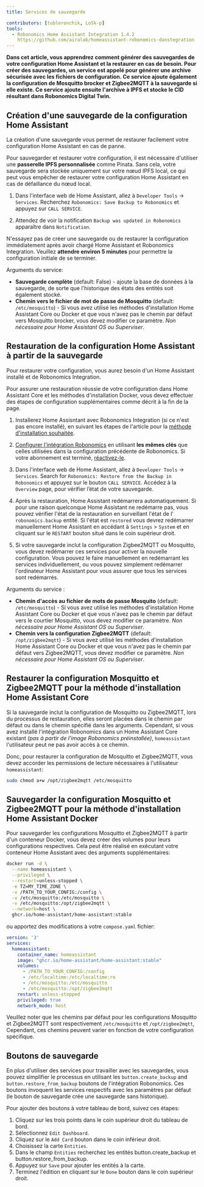 ```yaml
---
title: Services de sauvegarde

contributors: [tubleronchik, LoSk-p]
tools:
  - Robonomics Home Assistant Integration 1.4.2
    https://github.com/airalab/homeassistant-robonomics-danstegration
---
```


**Dans cet article, vous apprendrez comment générer des sauvegardes de votre configuration Home Assistant et la restaurer en cas de besoin. Pour créer des sauvegardes, un service est appelé pour générer une archive sécurisée avec les fichiers de configuration. Ce service ajoute également la configuration de Mosquitto brocker et Zigbee2MQTT à la sauvegarde si elle existe. Ce service ajoute ensuite l'archive à IPFS et stocke le CID résultant dans Robonomics Digital Twin.**
## Création d'une sauvegarde de la configuration Home Assistant

La création d'une sauvegarde vous permet de restaurer facilement votre configuration Home Assistant en cas de panne.

<robo-wiki-video autoplay loop controls :videos="[{src: 'QmZN5LfWR4XwAiZ3jEcw7xbCnT81NsF5XE3XFaNhMm5ba1', type:'mp4'}]" />

<robo-wiki-note type="warning" title="AVERTISSEMENT">

Pour sauvegarder et restaurer votre configuration, il est nécessaire d'utiliser une **passerelle IPFS personnalisée** comme Pinata. Sans cela, votre sauvegarde sera stockée uniquement sur votre nœud IPFS local, ce qui peut vous empêcher de restaurer votre configuration Home Assistant en cas de défaillance du nœud local.

</robo-wiki-note>

1. Dans l'interface web de Home Assistant, allez à `Developer Tools` -> `Services`. Recherchez `Robonomics: Save Backup to Robonomics` et appuyez sur `CALL SERVICE`.

2. Attendez de voir la notification `Backup was updated in Robonomics` apparaître dans `Notification`.

<robo-wiki-note type="warning" title="AVERTISSEMENT">

N'essayez pas de créer une sauvegarde ou de restaurer la configuration immédiatement après avoir chargé Home Assistant et Robonomics Integration. Veuillez **attendre environ 5 minutes** pour permettre la configuration initiale de se terminer.

</robo-wiki-note>

Arguments du service:
- **Sauvegarde complète**  (default: False) - ajoute la base de données à la sauvegarde, de sorte que l'historique des états des entités soit également stocké.
- **Chemin vers le fichier de mot de passe de Mosquitto** (default: `/etc/mosquitto`) - Si vous avez utilisé les méthodes d'installation Home Assistant Core ou Docker et que vous n'avez pas le chemin par défaut vers Mosquitto brocker, vous devez modifier ce paramètre. *Non nécessaire pour Home Assistant OS ou Superviser*.

## Restauration de la configuration Home Assistant à partir de la sauvegarde

Pour restaurer votre configuration, vous aurez besoin d'un Home Assistant installé et de Robonomics Integration. 

<robo-wiki-video autoplay loop controls :videos="[{src: 'QmNcJpHWWuZzwNCQryTw5kcki49oNTjEb8xvnfffSYfRVa', type:'mp4'}]" />

<robo-wiki-note type="warning" title="AVERTISSEMENT">

Pour assurer une restauration réussie de votre configuration dans Home Assistant Core et les méthodes d'installation Docker, vous devez effectuer des étapes de configuration supplémentaires comme décrit à la fin de la page.

</robo-wiki-note>

1. Installerez Home Assisntant avec Robonomics Integration (si ce n'est pas encore installé), en suivant les étapes de l'article pour la [méthode d'installation souhaitée](https://wiki.robonomics.network/docs/robonomics-smart-home-overview/#start-here-your-smart-home).

2. [Configurer l'intégration Robonomics](https://wiki.robonomics.network/docs/robonomics-hass-integration) en utilisant **les mêmes clés** que celles utilisées dans la configuration précédente de Robonomics. Si votre abonnement est terminé, [réactivez-le](https://wiki.robonomics.network/docs/sub-activate).

3. Dans l'interface web de Home Assistant, allez à `Developer Tools` -> `Services`. Search for `Robonomics: Restore from the Backup in Robonomics` et appuyez sur le bouton `CALL SERVICE`. Accédez à la `Overview` page, pour vérifier l’état de votre sauvegarde.

4. Après la restauration, Home Assistant redémarrera automatiquement. Si pour une raison quelconque Home Assistant ne redémarre pas, vous pouvez vérifier l'état de la restauration en surveillant l'état de l' `robonomics.backup` entité. Si l'état est `restored` vous devrez redémarrer manuellement Home Assistant en accédant à `Settings` > `System` et en cliquant sur le `RESTART` bouton situé dans le coin supérieur droit.

5. Si votre sauvegarde inclut la configuration Zigbee2MQTT ou Mosquitto, vous devez redémarrer ces services pour activer la nouvelle configuration. Vous pouvez le faire manuellement en redémarrant les services individuellement, ou vous pouvez simplement redémarrer l'ordinateur Home Assistant pour vous assurer que tous les services sont redémarrés.

Arguments du service :
- **Chemin d'accès au fichier de mots de passe Mosquito** (default: `/etc/mosquitto`) - Si vous avez utilisé les méthodes d'installation Home Assistant Core ou Docker et que vous n'avez pas le chemin par défaut vers le courtier Mosquitto, vous devez modifier ce paramètre. *Non nécessaire pour Home Assistant OS ou Superviser*.
- **Chemin vers la configuration Zigbee2MQTT**  (default: `/opt/zigbee2mqtt`) - Si vous avez utilisé les méthodes d'installation Home Assistant Core ou Docker et que vous n'avez pas le chemin par défaut vers Zigbee2MQTT, vous devez modifier ce paramètre. *Non nécessaire pour Home Assistant OS ou Superviser*.

## Restaurer la configuration Mosquitto et Zigbee2MQTT pour la méthode d'installation Home Assistant Core

Si la sauvegarde inclut la configuration de Mosquitto ou Zigbee2MQTT, lors du processus de restauration, elles seront placées dans le chemin par défaut ou dans le chemin spécifié dans les arguments. Cependant, si vous avez installé l'intégration Robonomics dans un Home Assistant Core existant *(pas à partir de l'image Robonomics préinstallée)*, `homeassistant` l'utilisateur peut ne pas avoir accès à ce chemin.

Donc, pour restaurer la configuration de Mosquitto et Zigbee2MQTT, vous devez accorder les permissions de lecture nécessaires à l'utilisateur `homeassistant`:
```bash
sudo chmod a+w /opt/zigbee2mqtt /etc/mosquitto
```

## Sauvegarder la configuration Mosquitto et Zigbee2MQTT pour la méthode d'installation Home Assistant Docker

Pour sauvegarder les configurations Mosquitto et Zigbee2MQTT à partir d'un conteneur Docker, vous devez créer des volumes pour leurs configurations respectives. Cela peut être réalisé en exécutant votre conteneur Home Assistant avec des arguments supplémentaires:

```bash
docker run -d \
  --name homeassistant \
  --privileged \
  --restart=unless-stopped \
  -e TZ=MY_TIME_ZONE \
  -v /PATH_TO_YOUR_CONFIG:/config \
  -v /etc/mosquitto:/etc/mosquitto \
  -v /etc/mosquitto:/opt/zigbee2mqtt \
  --network=host \
  ghcr.io/home-assistant/home-assistant:stable
```

ou apportez des modifications à votre `compose.yaml` fichier:

```yaml
version: '3'
services:
  homeassistant:
    container_name: homeassistant
    image: "ghcr.io/home-assistant/home-assistant:stable"
    volumes:
      - /PATH_TO_YOUR_CONFIG:/config
      - /etc/localtime:/etc/localtime:ro
      - /etc/mosquitto:/etc/mosquitto
      - /etc/mosquitto:/opt/zigbee2mqtt
    restart: unless-stopped
    privileged: true
    network_mode: host
```
<robo-wiki-note type="note" title="Note">

Veuillez noter que les chemins par défaut pour les configurations Mosquitto et Zigbee2MQTT sont respectivement `/etc/mosquitto` et `/opt/zigbee2mqtt`, Cependant, ces chemins peuvent varier en fonction de votre configuration spécifique.

</robo-wiki-note>

## Boutons de sauvegarde

En plus d'utiliser des services pour travailler avec les sauvegardes, vous pouvez simplifier le processus en utilisant les `button.create_backup` and `button.restore_from_backup` boutons de l'intégration Robonomics. Ces boutons invoquent les services respectifs avec les paramètres par défaut (le bouton de sauvegarde crée une sauvegarde sans historique).

<robo-wiki-video autoplay loop controls :videos="[{src: 'Qmc1fexYaJMsK6ch6JhjL6aqnAwqYNAzo5nEwYgDpnp4gj', type:'mp4'}]" />

Pour ajouter des boutons à votre tableau de bord, suivez ces étapes:

1. Cliquez sur les trois points dans le coin supérieur droit du tableau de bord.
2. Sélectionnez `Edit Dashboard`.
3. Cliquez sur le `Add Card` bouton dans le coin inférieur droit.
4. Choisissez la carte `Entities`.
5. Dans le champ `Entities` recherchez les entités button.create_backup et button.restore_from_backup.
6. Appuyez sur `Save` pour ajouter les entités à la carte.
7. Terminez l'édition en cliquant sur le `Done` bouton dans le coin supérieur droit.